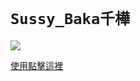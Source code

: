 # `Sussy_Baka千樺`
<div>
<img src="https://upload.cc/i1/2022/12/29/3r6moa.png"/>
</div>

[使用點擊這裡](https://liff.line.me/1645278921-kWRPP32q/?accountId=616efcjb)
